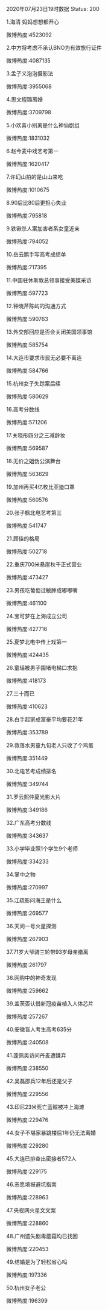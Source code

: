 2020年07月23日19时数据
Status: 200

1.海清 妈妈想想都开心

微博热度:4523092

2.中方将考虑不承认BNO为有效旅行证件

微博热度:4087135

3.孟子义泡泡摄影法

微博热度:3955068

4.思文程璐离婚

微博热度:3709798

5.小欢喜小别离是什么神仙剧组

微博热度:1831032

6.赵今麦中戏艺考第一

微博热度:1620417

7.许幻山拍的是山山来吃

微博热度:1010675

8.90后比80后更担心失业

微博热度:795818

9.铁锹杀人案加害者系女童近亲

微博热度:794052

10.岳云鹏手写高考成绩单

微博热度:717395

11.中国驻休斯敦总领事接受美媒采访

微博热度:597723

12.钟晓芹陈屿的沟通方式

微博热度:590763

13.外交部回应是否会关闭美国领事馆

微博热度:585754

14.大连市要求市民无必要不离连

微博热度:584766

15.杭州女子失踪案后续

微博热度:580629

16.高考分数线

微博热度:571206

17.关晓彤四分之三减龄妆

微博热度:569587

18.无价之姐伪公演舞台

微博热度:563629

19.加州再买4亿枚比亚迪口罩

微博热度:560576

20.张子枫北电艺考第三

微博热度:541747

21.顾佳的格局

微博热度:502718

22.重庆700米悬崖秋千正式营业

微博热度:473427

23.男孩吃葡萄过敏肿成嘟嘟嘴

微博热度:461100

24.宝可梦在上海成立公司

微博热度:427716

25.夏梦北电中传上戏第一

微博热度:424435

26.童瑶被男子围堵电梯口求抱

微博热度:418173

27.三十而已

微博热度:410623

28.白手起家成富豪平均要花21年

微博热度:353789

29.救落水男童九旬老人只收了个鸡蛋

微博热度:351449

30.北电艺考成绩排名

微博热度:349744

31.罗云熙仲夏光影大片

微博热度:349186

32.广东高考分数线

微博热度:343637

33.小学毕业照1个学生9个老师

微博热度:334233

34.掌中之物

微博热度:270997

35.江疏影问海王是什么

微博热度:269577

36.天问一号火星探测

微博热度:267903

37.71岁大爷骑三轮带93岁母亲撤离

微博热度:261797

38.网购中的神奇发现

微博热度:259662

39.盖茨否认借新冠疫苗植入人体芯片

微博热度:257267

40.安徽盲人考生高考635分

微博热度:240508

41.蓬佩奥访问丹麦遭嫌弃

微博热度:238550

42.吴磊邵兵12年后还是父子

微博热度:229556

43.印尼23米死亡蓝鲸被冲上海滩

微博热度:229476

44.女子不堪家暴跳楼后1年仍无法离婚

微博热度:229280

45.大连已排查出密接者572人

微博热度:229175

46.志愿填报避坑指南

微博热度:228963

47.央视网火星文文案

微博热度:228860

48.广州遗失剧毒蘑菇均已找回

微博热度:220453

49.结婚是为了轻松省心吗

微博热度:197336

50.杭州女子老公

微博热度:196399

